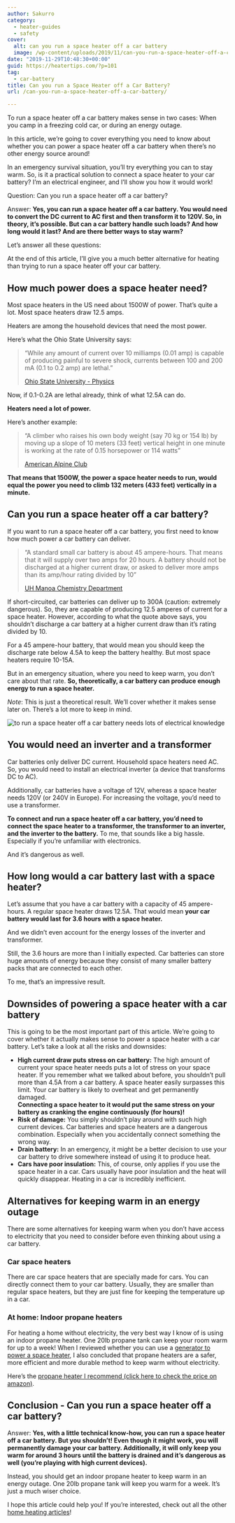 ```yaml
---
author: Sakurro
category:
  - heater-guides
  - safety
cover:
  alt: can you run a space heater off a car battery
  image: /wp-content/uploads/2019/11/can-you-run-a-space-heater-off-a-car-battery.jpg
date: "2019-11-29T10:48:30+00:00"
guid: https://heatertips.com/?p=101
tag:
  - car-battery
title: Can you run a Space Heater off a Car Battery?
url: /can-you-run-a-space-heater-off-a-car-battery/

---
```

To run a space heater off a car battery makes sense in two cases: When you camp in a freezing cold car, or during an energy outage.

In this article, we’re going to cover everything you need to know about whether you can power a space heater off a car battery when there’s no other energy source around!

In an emergency survival situation, you’ll try everything you can to stay warm. So, is it a practical solution to connect a space heater to your car battery? I’m an electrical engineer, and I’ll show you how it would work!

Question: Can you run a space heater off a car battery?

Answer: **Yes, you can run a space heater off a car battery. You would need to convert the DC current to AC first and then transform it to 120V. So, in theory, it’s possible. But can a car battery handle such loads? And how long would it last? And are there better ways to stay warm?**

Let’s answer all these questions:

At the end of this article, I’ll give you a much better alternative for heating than trying to run a space heater off your car battery.

## How much power does a space heater need?

Most space heaters in the US need about 1500W of power. That’s quite a lot. Most space heaters draw 12.5 amps.

Heaters are among the household devices that need the most power.

Here’s what the Ohio State University says:

> “While any amount of current over 10 milliamps (0.01 amp) is capable of producing painful to severe shock, currents between 100 and 200 mA (0.1 to 0.2 amp) are lethal.”
>
> [Ohio State University - Physics](https://www.asc.ohio-state.edu/physics/p616/safety/fatal_current.html)

Now, if 0.1-0.2A are lethal already, think of what 12.5A can do.

**Heaters need a lot of power.**

Here’s another example:

> “A climber who raises his own body weight (say 70 kg or 154 lb) by moving up a slope of 10 meters (33 feet) vertical height in one minute is working at the rate of 0.15 horsepower or 114 watts”
>
> [American Alpine Club](http://publications.americanalpineclub.org/articles/12198412600/print)

**That means that 1500W, the power a space heater needs to run, would equal the power you need to climb 132 meters (433 feet) vertically in a minute.**

## Can you run a space heater off a car battery?

If you want to run a space heater off a car battery, you first need to know how much power a car battery can deliver.

> “A standard small car battery is about 45 ampere-hours. That means that it will supply over two amps for 20 hours. A battery should not be discharged at a higher current draw, or asked to deliver more amps than its amp/hour rating divided by 10”
>
> [UH Manoa Chemistry Department](http://www.chem.hawaii.edu/uham/bat.html)

If short-circuited, car batteries can deliver up to 300A (caution: extremely dangerous). So, they are capable of producing 12.5 amperes of current for a space heater. However, according to what the quote above says, you shouldn’t discharge a car battery at a higher current draw than it’s rating divided by 10.

For a 45 ampere-hour battery, that would mean you should keep the discharge rate below 4.5A to keep the battery healthy. But most space heaters require 10-15A.

But in an emergency situation, where you need to keep warm, you don’t care about that rate. **So, theoretically, a car battery can produce enough energy to run a space heater.**

_Note_: This is just a theoretical result. We’ll cover whether it makes sense later on. There’s a lot more to keep in mind.

![to run a space heater off a car battery needs lots of electrical knowledge](/wp-content/uploads/2019/11/can-you-run-a-space-heater-off-a-car-battery-power.jpg)

## You would need an inverter and a transformer

Car batteries only deliver DC current. Household space heaters need AC. So, you would need to install an electrical inverter (a device that transforms DC to AC).

Additionally, car batteries have a voltage of 12V, whereas a space heater needs 120V (or 240V in Europe). For increasing the voltage, you’d need to use a transformer.

**To connect and run a space heater off a car battery, you’d need to connect the space heater to a transformer, the transformer to an inverter, and the inverter to the battery.** To me, that sounds like a big hassle. Especially if you’re unfamiliar with electronics.

And it’s dangerous as well.

## How long would a car battery last with a space heater?

Let’s assume that you have a car battery with a capacity of 45 ampere-hours. A regular space heater draws 12.5A. That would mean **your car battery would last for 3.6 hours with a space heater.**

And we didn’t even account for the energy losses of the inverter and transformer.

Still, the 3.6 hours are more than I initially expected. Car batteries can store huge amounts of energy because they consist of many smaller battery packs that are connected to each other.

To me, that’s an impressive result.

## Downsides of powering a space heater with a car battery

This is going to be the most important part of this article. We’re going to cover whether it actually makes sense to power a space heater with a car battery. Let’s take a look at all the risks and downsides:

- **High current draw puts stress on car battery:** The high amount of current your space heater needs puts a lot of stress on your space heater. If you remember what we talked about before, you shouldn’t pull more than 4.5A from a car battery. A space heater easily surpasses this limit. Your car battery is likely to overheat and get permanently damaged.  
**Connecting a space heater to it would put the same stress on your battery as cranking the engine continuously (for hours)!**
- **Risk of damage:** You simply shouldn’t play around with such high current devices. Car batteries and space heaters are a dangerous combination. Especially when you accidentally connect something the wrong way.
- **Drain battery:** In an emergency, it might be a better decision to use your car battery to drive somewhere instead of using it to produce heat.
- **Cars have poor insulation:** This, of course, only applies if you use the space heater in a car. Cars usually have poor insulation and the heat will quickly disappear. Heating in a car is incredibly inefficient.

## Alternatives for keeping warm in an energy outage

There are some alternatives for keeping warm when you don’t have access to electricity that you need to consider before even thinking about using a car battery.

### Car space heaters

There are car space heaters that are specially made for cars. You can directly connect them to your car battery. Usually, they are smaller than regular space heaters, but they are just fine for keeping the temperature up in a car.

### At home: Indoor propane heaters

For heating a home without electricity, the very best way I know of is using an indoor propane heater. One 20lb propane tank can keep your room warm for up to a week! When I reviewed whether you can use a [generator to power a space heater](/can-you-run-a-space-heater-off-a-generator/), I also concluded that propane heaters are a safer, more efficient and more durable method to keep warm without electricity.

Here’s the [propane heater I recommend (click here to check the price on amazon)](https://www.amazon.com/Mr-Heater-F274830-Indoor-Safe-Portable/dp/B01DD6C4TC/ref=as_li_ss_tl?ac_md=0-0-aW5kb29yIHByb3BhbmUgaGVhdGVy-ac_d_rm&crid=2WZXD0N5KC2B&keywords=indoor+propane+heater&pd_rd_i=B01DD6C4TC&pd_rd_r=9839cd54-8ba8-4b80-8d2b-818c78be73dd&pd_rd_w=z8Jnn&pd_rd_wg=5fQha&pf_rd_p=6d29ef56-fc35-411a-8a8e-7114f01518f7&pf_rd_r=2PF5QAW2VRGHRJWWZZT6&psc=1&qid=1574667506&sprefix=indoor+pro,aps,213&linkCode=ll1&tag=heatertips-20&linkId=90948b71fb8189d4d51ae8f5fc7f8267&language=en_US).

## Conclusion - Can you run a space heater off a car battery?

Answer: **Yes, with a little technical know-how, you can run a space heater off a car battery. But you shouldn’t! Even though it might work, you will permanently damage your car battery. Additionally, it will only keep you warm for around 3 hours until the battery is drained and it’s dangerous as well (you’re playing with high current devices).**

Instead, you should get an indoor propane heater to keep warm in an energy outage. One 20lb propane tank will keep you warm for a week. It’s just a much wiser choice.

I hope this article could help you! If you’re interested, check out all the other [home heating articles](https://heatertips.com)!
